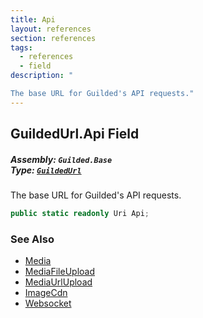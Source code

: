 ```yaml
---
title: Api
layout: references
section: references
tags:
  - references
  - field
description: "

The base URL for Guilded's API requests."
---
```


## GuildedUrl.Api Field
##### **Assembly:** `Guilded.Base`<br/>**Type:** [`GuildedUrl`](GuildedUrl 'Guilded.Base.GuildedUrl')

The base URL for Guilded's API requests.

```csharp
public static readonly Uri Api;
```

### See Also
- [Media](GuildedUrl.Media 'Guilded.Base.GuildedUrl.Media')
- [MediaFileUpload](GuildedUrl.MediaFileUpload 'Guilded.Base.GuildedUrl.MediaFileUpload')
- [MediaUrlUpload](GuildedUrl.MediaUrlUpload 'Guilded.Base.GuildedUrl.MediaUrlUpload')
- [ImageCdn](GuildedUrl.ImageCdn 'Guilded.Base.GuildedUrl.ImageCdn')
- [Websocket](GuildedUrl.Websocket 'Guilded.Base.GuildedUrl.Websocket')